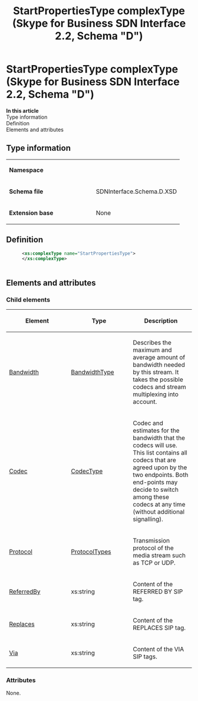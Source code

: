 ﻿---
title: StartPropertiesType complexType (Skype for Business SDN Interface 2.2, Schema "D")
TOCTitle: StartPropertiesType complexType
ms:assetid: 963421e3-524b-0997-ce67-04875aafa72c
ms:mtpsurl: https://msdn.microsoft.com/en-us/library/Mt171074(v=office.16)
ms:contentKeyID: 65855647
ms.date: 08/24/2015
mtps_version: v=office.16
dev_langs:
- xml
---

# StartPropertiesType complexType (Skype for Business SDN Interface 2.2, Schema \"D\")


**In this article**  
Type information  
Definition  
Elements and attributes  

## Type information

<table>
<colgroup>
<col style="width: 50%" />
<col style="width: 50%" />
</colgroup>
<tbody>
<tr class="odd">
<td><p><strong>Namespace</strong></p></td>
<td><p></p></td>
</tr>
<tr class="even">
<td><p><strong>Schema file</strong></p></td>
<td><p>SDNInterface.Schema.D.XSD</p></td>
</tr>
<tr class="odd">
<td><p><strong>Extension base</strong></p></td>
<td><p>None</p></td>
</tr>
</tbody>
</table>


## Definition

``` xml
      <xs:complexType name="StartPropertiesType">
      </xs:complexType>
      
```

## Elements and attributes

### Child elements

<table>
<colgroup>
<col style="width: 33%" />
<col style="width: 33%" />
<col style="width: 33%" />
</colgroup>
<thead>
<tr class="header">
<th><p>Element</p></th>
<th><p>Type</p></th>
<th><p>Description</p></th>
</tr>
</thead>
<tbody>
<tr class="odd">
<td><p><a href="bandwidth-element-startpropertiestype-complextype-skype-for-business-sdn-interface-2-2-schema-d.md">Bandwidth</a></p></td>
<td><p><a href="bandwidthtype-complextype-skype-for-business-sdn-interface-2-2-schema-d.md">BandwidthType</a></p></td>
<td><p>Describes the maximum and average amount of bandwidth needed by this stream. It takes the possible codecs and stream multiplexing into account.</p></td>
</tr>
<tr class="even">
<td><p><a href="codec-element-startpropertiestype-complextype-skype-for-business-sdn-interface-2-2-schema-d.md">Codec</a></p></td>
<td><p><a href="codectype-complextype-skype-for-business-sdn-interface-2-2-schema-d.md">CodecType</a></p></td>
<td><p>Codec and estimates for the bandwidth that the codecs will use. This list contains all codecs that are agreed upon by the two endpoints. Both end-points may decide to switch among these codecs at any time (without additional signalling).</p></td>
</tr>
<tr class="odd">
<td><p><a href="protocol-element-startpropertiestype-complextype-skype-for-business-sdn-interface-2-2-schema-d.md">Protocol</a></p></td>
<td><p><a href="protocoltypes-simpletype-skype-for-business-sdn-interface-2-2-schema-d.md">ProtocolTypes</a></p></td>
<td><p>Transmission protocol of the media stream such as TCP or UDP.</p></td>
</tr>
<tr class="even">
<td><p><a href="referredby-element-startpropertiestype-complextype-skype-for-business-sdn-interface-2-2-schema-d.md">ReferredBy</a></p></td>
<td><p>xs:string</p></td>
<td><p>Content of the REFERRED BY SIP tag.</p></td>
</tr>
<tr class="odd">
<td><p><a href="replaces-element-startpropertiestype-complextype-skype-for-business-sdn-interface-2-2-schema-d.md">Replaces</a></p></td>
<td><p>xs:string</p></td>
<td><p>Content of the REPLACES SIP tag.</p></td>
</tr>
<tr class="even">
<td><p><a href="via-element-startpropertiestype-complextype-skype-for-business-sdn-interface-2-2-schema-d.md">Via</a></p></td>
<td><p>xs:string</p></td>
<td><p>Content of the VIA SIP tags.</p></td>
</tr>
</tbody>
</table>


### Attributes

None.

